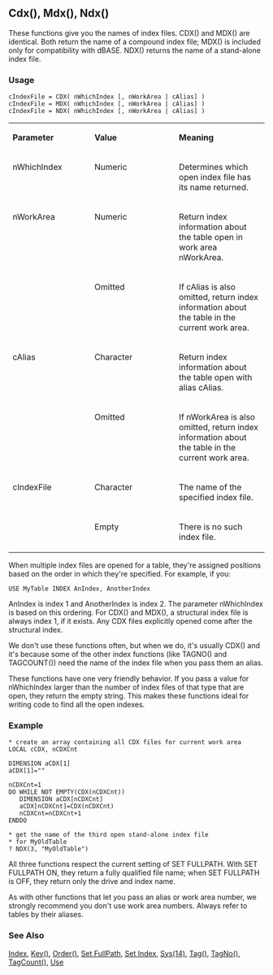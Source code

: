 ## Cdx(), Mdx(), Ndx()

These functions give you the names of index files. CDX() and MDX() are identical. Both return the name of a compound index file; MDX() is included only for compatibility with dBASE. NDX() returns the name of a stand-alone index file.

### Usage

```foxpro
cIndexFile = CDX( nWhichIndex [, nWorkArea | cAlias] )
cIndexFile = MDX( nWhichIndex [, nWorkArea | cAlias] )
cIndexFile = NDX( nWhichIndex [, nWorkArea | cAlias] )
```
<table>
<tr>
  <td width="32%" valign="top">
  <p><b>Parameter</b></p>
  </td>
  <td width=23% valign=top>
  <p><b>Value</b></p>
  </td>
  <td width=45% valign=top>
  <p><b>Meaning</b></p>
  </td>
 </tr>
<tr>
  <td width="32%" valign="top">
  <p>nWhichIndex</p>
  </td>
  <td width=23% valign=top>
  <p>Numeric</p>
  </td>
  <td width=45% valign=top>
  <p>Determines which open index file has its name returned.</p>
  </td>
 </tr>
<tr>
  <td width=32% rowspan=2 valign=top>
  <p>nWorkArea</p>
  </td>
  <td width=23% valign=top>
  <p>Numeric</p>
  </td>
  <td width=45% valign=top>
  <p>Return index information about the table open in work area nWorkArea.</p>
  </td>
 </tr>
<tr>
  <td width=33% valign=top>
  <p>Omitted</p>
  </td>
  <td width=67% valign=top>
  <p>If cAlias is also omitted, return index information about the table in the current work area.</p>
  </td>
 </tr>
<tr>
  <td width=32% rowspan=2 valign=top>
  <p>cAlias</p>
  </td>
  <td width=23% valign=top>
  <p>Character</p>
  </td>
  <td width=45% valign=top>
  <p>Return index information about the table open with alias cAlias.</p>
  </td>
 </tr>
<tr>
  <td width=33% valign=top>
  <p>Omitted</p>
  </td>
  <td width=67% valign=top>
  <p>If nWorkArea is also omitted, return index information about the table in the current work area.</p>
  </td>
 </tr>
<tr>
  <td width=32% rowspan=2 valign=top>
  <p>cIndexFile</p>
  </td>
  <td width=23% valign=top>
  <p>Character</p>
  </td>
  <td width=45% valign=top>
  <p>The name of the specified index file.</p>
  </td>
 </tr>
<tr>
  <td width=33% valign=top>
  <p>Empty</p>
  </td>
  <td width=67% valign=top>
  <p>There is no such index file.</p>
  </td>
 </tr>
</table>

When multiple index files are opened for a table, they're assigned positions based on the order in which they're specified. For example, if you:

```foxpro
USE MyTable INDEX AnIndex, AnotherIndex
```
AnIndex is index 1 and AnotherIndex is index 2. The parameter nWhichIndex is based on this ordering. For CDX() and MDX(), a structural index file is always index 1, if it exists. Any CDX files explicitly opened come after the structural index.

We don't use these functions often, but when we do, it's usually CDX() and it's because some of the other index functions (like TAGNO() and TAGCOUNT()) need the name of the index file when you pass them an alias. 

These functions have one very friendly behavior. If you pass a value for nWhichIndex larger than the number of index files of that type that are open, they return the empty string. This makes these functions ideal for writing code to find all the open indexes.

### Example

```foxpro
* create an array containing all CDX files for current work area
LOCAL cCDX, nCDXCnt

DIMENSION aCDX[1]
aCDX[1]=""

nCDXCnt=1
DO WHILE NOT EMPTY(CDX(nCDXCnt))
   DIMENSION aCDX[nCDXCnt]
   aCDX[nCDXCnt]=CDX(nCDXCnt)
   nCDXCnt=nCDXCnt+1
ENDDO

* get the name of the third open stand-alone index file
* for MyOldTable
? NDX(3, "MyOldTable")
```

All three functions respect the current setting of SET FULLPATH. With SET FULLPATH ON, they return a fully qualified file name; when SET FULLPATH is OFF, they return only the drive and index name.

As with other functions that let you pass an alias or work area number, we strongly recommend you don't use work area numbers. Always refer to tables by their aliases.

### See Also

[Index](s4g074.md), [Key()](s4g266.md), [Order()](s4g093.md), [Set FullPath](s4g637.md), [Set Index](s4g093.md), [Sys(14)](s4g266.md), [Tag()](s4g266.md), [TagNo()](s4g408.md), [TagCount()](s4g408.md), [Use](s4g424.md)